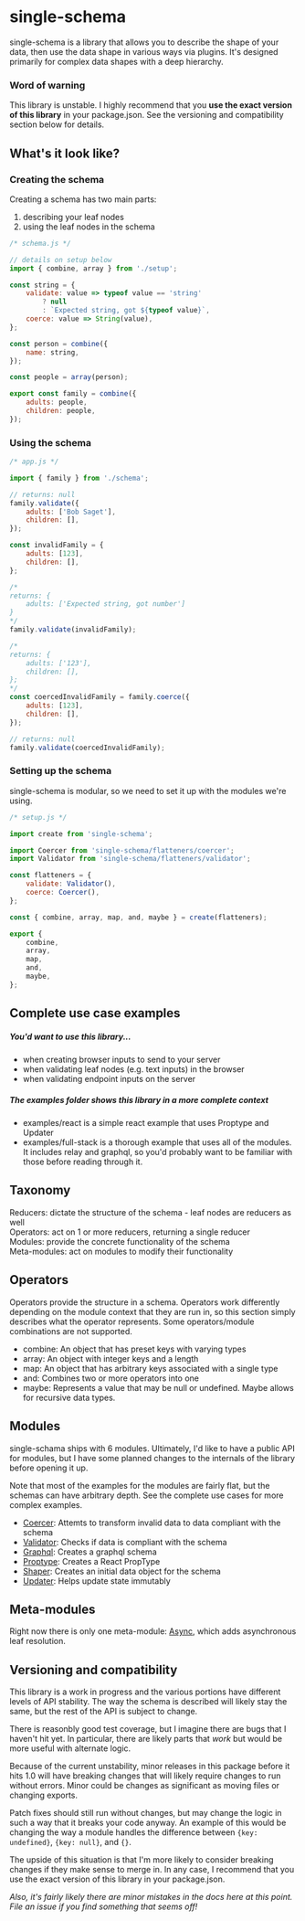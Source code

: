 # single-schema

single-schema is a library that allows you to describe the shape of your data, then use the data shape in various ways via plugins. It's designed primarily for complex data shapes with a deep hierarchy.


### Word of warning
This library is unstable. I highly recommend that you **use the exact version of this library** in your package.json. See the versioning and compatibility section below for details.

## What's it look like?

### Creating the schema

Creating a schema has two main parts:  
1. describing your leaf nodes  
2. using the leaf nodes in the schema

```javascript
/* schema.js */

// details on setup below
import { combine, array } from './setup';

const string = {
	validate: value => typeof value == 'string'
		? null
		: `Expected string, got ${typeof value}`,
	coerce: value => String(value),
};

const person = combine({
	name: string,
});

const people = array(person);

export const family = combine({
	adults: people,
	children: people,
});
```

### Using the schema
 
```javascript
/* app.js */

import { family } from './schema';

// returns: null
family.validate({
	adults: ['Bob Saget'],
	children: [],
}); 

const invalidFamily = {
	adults: [123],
	children: [],
};

/*
returns: { 
	adults: ['Expected string, got number'] 
}
*/
family.validate(invalidFamily);

/* 
returns: {
	adults: ['123'],
	children: [],
};
*/
const coercedInvalidFamily = family.coerce({
	adults: [123],
	children: [],
}); 

// returns: null
family.validate(coercedInvalidFamily);
```

### Setting up the schema

single-schema is modular, so we need to set it up with the modules we're using. 

```javascript
/* setup.js */

import create from 'single-schema';

import Coercer from 'single-schema/flatteners/coercer';
import Validator from 'single-schema/flatteners/validator';

const flatteners = {
	validate: Validator(),
	coerce: Coercer(),
};

const { combine, array, map, and, maybe } = create(flatteners);

export {
	combine,
	array, 
	map, 
	and, 
	maybe,
};
```

## Complete use case examples

##### You'd want to use this library...
* when creating browser inputs to send to your server
* when validating leaf nodes (e.g. text inputs) in the browser
* when validating endpoint inputs on the server

##### The examples folder shows this library in a more complete context
* examples/react is a simple react example that uses Proptype and Updater
* examples/full-stack is a thorough example that uses all of the modules. It includes relay and graphql, so you'd probably want to be familiar with those before reading through it.

## Taxonomy
Reducers: dictate the structure of the schema - leaf nodes are reducers as well  
Operators: act on 1 or more reducers, returning a single reducer  
Modules: provide the concrete functionality of the schema  
Meta-modules: act on modules to modify their functionality

## Operators
Operators provide the structure in a schema. Operators work differently depending on the module context that they are run in, so this section simply describes what the operator represents. Some operators/module combinations are not supported.

* combine: An object that has preset keys with varying types
* array: An object with integer keys and a length
* map: An object that has arbitrary keys associated with a single type
* and: Combines two or more operators into one
* maybe: Represents a value that may be null or undefined. Maybe allows for recursive data types.

## Modules

single-schama ships with 6 modules. Ultimately, I'd like to have a public API for modules, but I have some planned changes to the internals of the library before opening it up.

Note that most of the examples for the modules are fairly flat, but the schemas can have arbitrary depth. See the complete use cases for more complex examples.

* [Coercer](src/flatteners/coercer/README.md): Attemts to transform invalid data to data compliant with the schema
* [Validator](src/flatteners/validator/README.md): Checks if data is compliant with the schema
* [Graphql](src/flatteners/graphql/README.md): Creates a graphql schema
* [Proptype](src/flatteners/proptype/README.md): Creates a React PropType
* [Shaper](src/flatteners/shaper/README.md): Creates an initial data object for the schema
* [Updater](src/flatteners/updater/README.md): Helps update state immutably

## Meta-modules

Right now there is only one meta-module: [Async](src/metaFlatteners/async/README.md), which adds asynchronous leaf resolution.

## Versioning and compatibility
This library is a work in progress and the various portions have different levels of API stability. The way the schema is described will likely stay the same, but the rest of the API is subject to change.

There is reasonbly good test coverage, but I imagine there are bugs that I haven't hit yet. In particular, there are likely parts that *work* but would be more useful with alternate logic.

Because of the current unstability, minor releases in this package before it hits 1.0 will have breaking changes that will likely require changes to run without errors. Minor could be changes as significant as moving files or changing exports.

Patch fixes should still run without changes, but may change the logic in such a way that it breaks your code anyway. An example of this would be changing the way a module handles the difference between ``{key: undefined}``, ``{key: null}``, and ``{}``.

The upside of this situation is that I'm more likely to consider breaking changes if they make sense to merge in. In any case, I recommend that you use the exact version of this library in your package.json.

*Also, it's fairly likely there are minor mistakes in the docs here at this point. File an issue if you find something that seems off!*